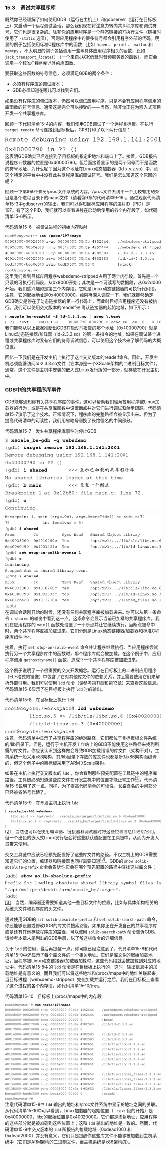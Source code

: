 ### 15.3　调试共享程序库

既然你已经理解了如何使用GDB（运行在主机上）和gdbserver（运行在目标板上）来启动一个远程调试会话，那么我们现在将注意力转向共享程序库和调试符号，它们也是很复杂的。除非你的应用程序是一个静态链接的可执行文件（链接时使用了 `-static` 选项），否则应用程序中的很多符号都会引用程序外部的代码。明显的例子包括使用标准C程序库中的函数，比如 `fopen` 、 `printf` 、 `malloc` 和 `memcpy` 。不太明显的例子包括调用一些与具体应用程序相关的函数，比如 `jack_transport_locate()` （一个来自JACK低延时音频服务器的函数），而它会调用一个标准C程序库以外的库函数。

要获取这些函数的符号信息，必须满足GDB的两个条件：

+ 必须有程序库的调试版本；
+ GDB必须知道在哪儿可以找到它们。

如果没有程序库的调试版本，仍然可以调试应用程序，只是不会有应用程序调用的库函数的符号信息。通常这是完全可以接受的——当然，除非你正在为嵌入式项目开发一个共享程序库。

回顾一下代码清单15-4的内容，我们使用GDB调试了一个远程目标板。在执行 `target remote` 命令连接到目标板后，GDB打印了以下两行信息：



![470.png](../images/470.png)
这表明GDB确实已经连接到了目标板的指定IP地址和端口上了。接着，GDB报告说程序计数器的位置是0x40000790。但后面接着显示的是两个问号而不是函数的符号地址，为什么呢？因为这个地址在Linux动态加载器（ld-x.y.z.so）中，而这个特定的平台中并没有此共享程序库的调试符号。我们是怎么知道这个原因的呢？

回顾一下第9章中有关/proc文件系统的内容。/proc文件系统中一个比较有用的条目是各个进程目录下的maps文件（请看第9章的代码清单9-16）。通过观察代码清单15-3中gdbserver的输出，我们可以得知目标应用程序的进程ID（PID）是197。有了这个PID，我们就可以查看进程在启动后使用的各个内存段了，如代码清单15-6所示。

代码清单15-6　被调试进程的初始内存映射



![471.png](../images/471.png)
这里我们看到目标应用程序websdemo-stripped占用了两个内存段。首先是一个只读的可执行代码段，从0x8000开始；其次是一个可读写的数据段，从0x2d000开始。我们感兴趣的是第三个内存段。它就是Linux动态链接器的可执行代码段。注意，它的起始地址是0x40000000。如果再深入调查一下，我们就能够确定GDB确实是停在了动态链接器的第一行代码上，而此时目标应用程序还没有被执行。我们可以使用交叉版本的readelf来 确认链接器的起始地址，如下所示：



![472.png](../images/472.png)
我们能够从以上数据推断出GDB在启动时报告的那个地址（0x40000790）就是Linux动态链接器/加载器（ld-2.3.3.so）的第一条指令的地址。如果在调试某个进程或共享程序库时没有它们的符号调试信息，可以使用这个技术来了解代码的大概位置。

回忆一下我们是在开发主机上执行了这个交叉版本的readelf命令。因此，开发主机必须能够访问ld-2.3.3.so文件（它本身是一个XScale架构的二进制目标文件）。通常，这个文件是主机中安装的嵌入式Linux发行版的一部分，就存放在开发主机中。

### GDB中的共享程序库事件

GDB能够通知你有关共享程序库的事件。这可以帮助我们理解应用程序或Linux加载器的行为，或是在共享库函数中设置断点并对它们进行调试和单步跟踪。代码清单15-7演示了这个技术。正常情况下，程序库的完整路径会被显示出来。但为了提高代码清单的可读性，我们用省略号替换了长路径名的中间部分。

代码清单15-7　发生共享程序库事件时停止GDB



![473.jpg](../images/473.jpg)


![474.png](../images/474.png)
在调试会话刚开始的时候，还没有任何共享程序库被加载进来。你可以从第一条命令 `i shared` 的输出中看到这一点。这条命令会显示当前已加载的共享程序库。我们在应用程序的 `main()` 函数处设置了一个断点并让它继续执行，当断点被命中时，两个共享程序库被加载进来。它们分别是Linux动态链接器/加载器和标准C程序库组件libc。

接着，执行 `set stop-on-solib-event` 命令并让程序继续执行。当应用程序尝试执行另一个共享程序库中的函数时，那个程序库就会被加载。在这个例子中，应用程序调用 `gethostbyname()` 函数，造成下一个共享程序库被加载进来。

这个例子说明了一个很重要的交叉开发概念。运行在目标板上的二进制应用程序（ELF格式的镜像）中包含了它对其他库文件的依赖关系，并且需要使用它们来解析外部引用。我们可以使用 `ldd` 命令（请参考第11章和第13章）来查看这些信息。代码清单15-8显示了在目标板上执行 `ldd` 时的输出。

代码清单15-8　在目标板上执行 `ldd`



![475.png](../images/475.png)
注意，代码清单中显示了共享程序库的绝对路径，它们都位于目标板根文件系统的/lib目录下。但是，运行于主机开发工作站上的GDB不能使用这些路径来找到所需的库文件。你应该认识到这样做会导致GDB加载错误的库文件（架构不对）。主机系统一般采用x86架构，其/lib目录下存放的库文件也都是针对x86架构而编译的，但这个例子中的目标板采用了ARM XScale架构。

如果在主机上执行交叉版本的 `ldd` ，你会看到那些预先配置在工具链中的程序库路径。工具链必须知道这些库文件在开发主机中的位置才能正常工作<a class="my_markdown" href="['#anchor152']"><sup class="my_markdown">[2]</sup></a>。代码清单15-9说明了这一点。同样，为了提高代码清单的可读性，长路径名的中间部分已经被省略号代替了。

代码清单15-9　在开发主机上执行 `ldd`



![476.png](../images/476.png)
<a class="my_markdown" href="['#ac152']">[2]</a>　当然也可以在使用编译器、链接器和调试器时将这些位置信息传递给它们，但一个出色的嵌入式Linux发行版会将这些默认值配置在工具链中，从而为开发人员带来便利。

交叉工具链中应该已经预先配置好了这些库文件的路径。不仅主机上的GDB需要知道它们的位置，编译器和链接器也同样需要知道<a class="my_markdown" href="['#anchor153']"><sup class="my_markdown">[3]</sup></a>。GDB的 `show solib-absolute-prefix` 命令会告诉你它会在哪个预先配置的路径中查找这些库文件：



![477.png](../images/477.png)
<a class="my_markdown" href="['#ac153']">[3]</a>　当然，编译器还需要知道其他一些目标文件的位置，比如与具体架构相关的系统头文件和程序库的头文件。

通过使用GDB的 `set solib-absolute-prefix` 和 `set solib-search-path` 命令，你还能够设置或修改GDB的库文件搜索路径。如果你正在开发自己的共享程序库或是还有其他存放程序库的路径，可以使用 `solib-search-path` 命令告诉GDB。请参考本章末尾列出的GDB手册，以了解这些命令的详细信息。

关于 `ldd` 的使用，最后再提醒一点。你可能已经注意到了，代码清单15-8和代码清单15-9中还显示了每个库文件的一个相关地址。它们是库文件的起始加载地址，当程序被Linux动态链接器/加载器加载时，这些代码段就会被加载到对应的地址中。代码清单15-8中的 `ldd` 命令是在目标板上执行的，这时，输出信息中的加载地址是有意义的，而且我们可以将这些地址和/proc/<pid>/maps中的地址关联起来。当目标进程（websdemo-stripped）完全加载并运行之后，我们在目标板上查看了这个进程的各个内存段，如代码清单15-10所示。

代码清单15-10　目标板上/proc/<pid>/maps中的内存段



![478.png](../images/478.png)
注意代码清单15-8中 `ldd` 输出的地址和/proc文件系统中显示的地址之间的关联。从代码清单15-10中可以看到，Linux加载器的起始位置（ `.text` 段的开始）是0x40000000，libc的起始位置是0x40020000。它们都是虚拟地址，应用程序的这些部分就是被加载到这些位置上；这和 `ldd` 输出的地址是一致的。然而，代码清单15-9中交叉版本的 `ldd` 所报告的加载地址（0xdead1000 和 0xdead2000）并没有意义，它们只是提醒你这些库文件不能够被加载到主机系统中（它们是ARM架构的二进制文件，而主机系统是x86架构的）。

